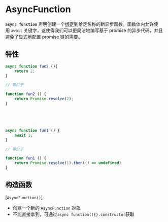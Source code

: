 # AsyncFunction

**`async function`** 声明创建一个[绑定](https://developer.mozilla.org/zh-CN/docs/Glossary/Binding)到给定名称的新异步函数。函数体内允许使用 `await` 关键字，这使得我们可以更简洁地编写基于 promise 的异步代码，并且避免了显式地配置 promise 链的需要。

## 特性
```javascript
async function fun2 (){
	return 2;
}

// 等价于

function fun2 () {
	return Promise.resolve(2);
}





async function fun1 () {
	await 1;
}

// 等价于

function fun1 () {
	return Promise.resolve(1).then(() => undefined)
}

```

## 构造函数

[`AsyncFunction()`]
- 创建一个新的 `AsyncFunction` 对象
- 不能直接拿到，可通过`async function(){}.constructor`获取
